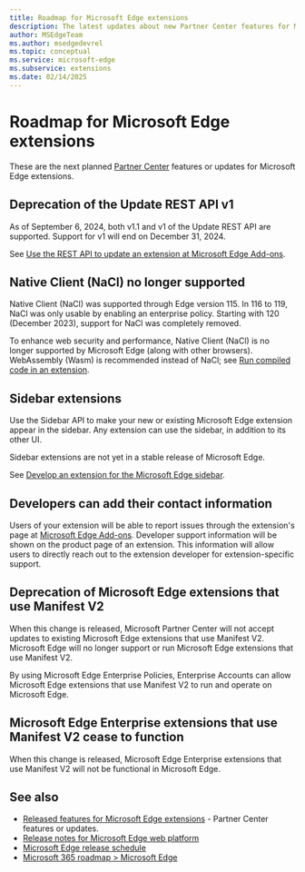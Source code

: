 ```yaml
---
title: Roadmap for Microsoft Edge extensions
description: The latest updates about new Partner Center features for Microsoft Edge extensions.
author: MSEdgeTeam
ms.author: msedgedevrel
ms.topic: conceptual
ms.service: microsoft-edge
ms.subservice: extensions
ms.date: 02/14/2025
---
```

# Roadmap for Microsoft Edge extensions
<!-- https://aka.ms/EdgeAddonsRoadmap -->

These are the next planned [Partner Center](https://partner.microsoft.com/dashboard/microsoftedge/) features or updates for Microsoft Edge extensions.


<!-- ====================================================================== -->
## Deprecation of the Update REST API v1

As of September 6, 2024, both v1.1 and v1 of the Update REST API are supported.  Support for v1 will end on December 31, 2024.

See [Use the REST API to update an extension at Microsoft Edge Add-ons](../update/api/using-addons-api.md).


<!-- ====================================================================== -->
## Native Client (NaCl) no longer supported

Native Client (NaCl) was supported through Edge version 115.  In 116 to 119, NaCl was only usable by enabling an enterprise policy.  Starting with 120 (December 2023), support for NaCl was completely removed.

To enhance web security and performance, Native Client (NaCl) is no longer supported by Microsoft Edge (along with other browsers).  WebAssembly (Wasm) is recommended instead of NaCl; see [Run compiled code in an extension](../developer-guide/run-compiled-code.md).


<!-- ====================================================================== -->
## Sidebar extensions

Use the Sidebar API to make your new or existing Microsoft Edge extension appear in the sidebar.  Any extension can use the sidebar, in addition to its other UI.

Sidebar extensions are not yet in a stable release of Microsoft Edge.

See [Develop an extension for the Microsoft Edge sidebar](../developer-guide/sidebar.md).


<!-- ====================================================================== -->
## Developers can add their contact information

Users of your extension will be able to report issues through the extension's page at [Microsoft Edge Add-ons](https://microsoftedge.microsoft.com).  Developer support information will be shown on the product page of an extension.  This information will allow users to directly reach out to the extension developer for extension-specific support.


<!-- ====================================================================== -->
## Deprecation of Microsoft Edge extensions that use Manifest V2

When this change is released, Microsoft Partner Center will not accept updates to existing Microsoft Edge extensions that use Manifest V2.  Microsoft Edge will no longer support or run Microsoft Edge extensions that use Manifest V2.

By using Microsoft Edge Enterprise Policies, Enterprise Accounts can<!--will still be able to?--> allow Microsoft Edge extensions that use Manifest V2 to run and operate on Microsoft Edge.


<!-- ====================================================================== -->
## Microsoft Edge Enterprise extensions that use Manifest V2 cease to function

When this change is released, Microsoft Edge Enterprise extensions that use Manifest V2 will not be functional in Microsoft Edge.


<!-- ====================================================================== -->
## See also

* [Released features for Microsoft Edge extensions](./released-features.md) - Partner Center features or updates.
* [Release notes for Microsoft Edge web platform](../../web-platform/release-notes/index.md)
* [Microsoft Edge release schedule](/deployedge/microsoft-edge-release-schedule)
* [Microsoft 365 roadmap > Microsoft Edge](https://www.microsoft.com/microsoft-365/roadmap?filters=Microsoft%20Edge)
